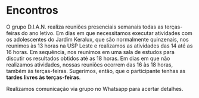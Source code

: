 # Encontros

O grupo D.I.A.N. realiza reuniões presenciais semanais todas
as terças-feiras do ano letivo. Em dias em que necessitamos executar
atividades com os adolescentes do Jardim Keralux, que são
normalmente quinzenais, nos reunimos às 13 horas na USP Leste e
realizamos as atividades das 14 até as 16 horas. Em sequência, nos
reunimos em uma sala de estudos para discutir os resultados obtidos
até as 18 horas. Em dias em que não realizamos atividades, nossas
reuniões ocorrem das 16 às 18 horas, também às terças-feiras.
Sugerimos, então, que o participante tenhas as **tardes livres às terças-feiras**.

Realizamos comunicação via grupo no Whatsapp para acertar
detalhes.